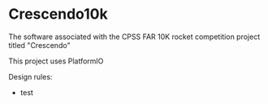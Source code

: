 # Crescendo10k
The software associated with the CPSS FAR 10K rocket competition project titled "Crescendo"

This project uses PlatformIO

Design rules:
- test
